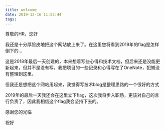```yaml
---
title: welcome
date: 2019-12-16 11:52:44
tags:
---
```


尊敬的HR，您好

我还是十分厚脸皮地把这个网站放上来了。在这里您将看到2019年的flag是怎样倒下的...

这是2018年最后一天创建的，本来想着写些心得和技术文档，但后来还是没能更新起来，但并不是没有写，我把项目的一些记录和心得写在了OneNote，犯懒没有整理到这里。

但我还是想把这个网站用起来，我觉得写技术blog是整理思路的一个很好的方式

2019年的最后一天我还会在这里立下flag，这次我将步入职场，更该对自己的言行负责了，因此我相信这个flag我会坚持下去的。

感谢您的光临

祝好